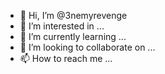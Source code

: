 - 👋 Hi, I’m @3nemyrevenge
- 👀 I’m interested in ...
- 🌱 I’m currently learning ...
- 💞️ I’m looking to collaborate on ...
- 📫 How to reach me ...

<!---
3nemyrevenge/3nemyrevenge is a ✨ special ✨ repository because its `README.md` (this file) appears on your GitHub profile.
You can click the Preview link to take a look at your changes.
--->
